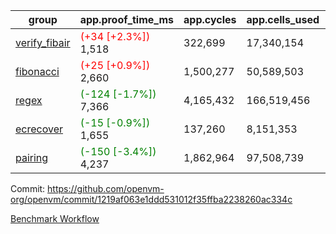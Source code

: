 | group | app.proof_time_ms | app.cycles | app.cells_used | leaf.proof_time_ms | leaf.cycles | leaf.cells_used |
| -- | -- | -- | -- | -- | -- | -- |
| [verify_fibair](https://github.com/openvm-org/openvm/blob/benchmark-results/benchmarks-pr/1789/verify_fibair-1219af063e1ddd531012f35ffba2238260ac334c.md) |<span style='color: red'>(+34 [+2.3%])</span> 1,518 |  322,699 |  17,340,154 |- | - | - |
| [fibonacci](https://github.com/openvm-org/openvm/blob/benchmark-results/benchmarks-pr/1789/fibonacci-1219af063e1ddd531012f35ffba2238260ac334c.md) |<span style='color: red'>(+25 [+0.9%])</span> 2,660 |  1,500,277 |  50,589,503 |- | - | - |
| [regex](https://github.com/openvm-org/openvm/blob/benchmark-results/benchmarks-pr/1789/regex-1219af063e1ddd531012f35ffba2238260ac334c.md) |<span style='color: green'>(-124 [-1.7%])</span> 7,366 |  4,165,432 |  166,519,456 |- | - | - |
| [ecrecover](https://github.com/openvm-org/openvm/blob/benchmark-results/benchmarks-pr/1789/ecrecover-1219af063e1ddd531012f35ffba2238260ac334c.md) |<span style='color: green'>(-15 [-0.9%])</span> 1,655 |  137,260 |  8,151,353 |- | - | - |
| [pairing](https://github.com/openvm-org/openvm/blob/benchmark-results/benchmarks-pr/1789/pairing-1219af063e1ddd531012f35ffba2238260ac334c.md) |<span style='color: green'>(-150 [-3.4%])</span> 4,237 |  1,862,964 |  97,508,739 |- | - | - |


Commit: https://github.com/openvm-org/openvm/commit/1219af063e1ddd531012f35ffba2238260ac334c

[Benchmark Workflow](https://github.com/openvm-org/openvm/actions/runs/15871771752)
